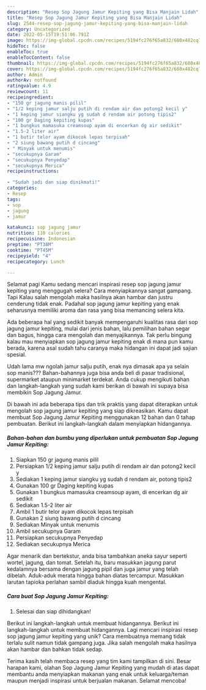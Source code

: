 ```yaml
---
description: "Resep Sop Jagung Jamur Kepiting yang Bisa Manjain Lidah"
title: "Resep Sop Jagung Jamur Kepiting yang Bisa Manjain Lidah"
slug: 2544-resep-sop-jagung-jamur-kepiting-yang-bisa-manjain-lidah
category: Uncategorized
date: 2022-05-15T19:51:06.791Z
image: https://img-global.cpcdn.com/recipes/5194fc276f65a832/680x482cq70/sop-jagung-jamur-kepiting-foto-resep-utama.jpg
hideToc: false
enableToc: true
enableTocContent: false
thumbnail: https://img-global.cpcdn.com/recipes/5194fc276f65a832/680x482cq70/sop-jagung-jamur-kepiting-foto-resep-utama.jpg
cover: https://img-global.cpcdn.com/recipes/5194fc276f65a832/680x482cq70/sop-jagung-jamur-kepiting-foto-resep-utama.jpg
author: Admin
authorAv: notfound
ratingvalue: 4.9
reviewcount: 11
recipeingredient:
- "150 gr jagung manis pilil"
- "1/2 keping jamur salju putih di rendam air dan potong2 kecil y"
- "1 keping jamur siangku yg sudah d rendam air potong tipis2"
- "100 gr Daging kepiting kupas"
- "1 bungkus mamasuka creamsoup ayam di encerkan dg air sedikit"
- "1.5-2 liter air"
- "1 butir telor ayam dikocok lepas terpisah"
- "2 siung bawang putih d cincang"
- " Minyak untuk menumis"
- "secukupnya Garam"
- "secukupnya Penyedap"
- "secukupnya Merica"
recipeinstructions:

- "Sudah jadi dan siap dinikmati!"
categories:
- Resep
tags:
- sop
- jagung
- jamur

katakunci: sop jagung jamur 
nutrition: 110 calories
recipecuisine: Indonesian
preptime: "PT38M"
cooktime: "PT45M"
recipeyield: "4"
recipecategory: Lunch

---
```



Selamat pagi Kamu sedang mencari inspirasi resep sop jagung jamur kepiting yang menggugah selera? Cara menyiapkannya sangat gampang. Tapi Kalau salah mengolah maka hasilnya akan hambar dan justru cenderung tidak enak. Padahal sop jagung jamur kepiting yang enak seharusnya memiliki aroma dan rasa yang bisa memancing selera kita.


Ada beberapa hal yang sedikit banyak mempengaruhi kualitas rasa dari sop jagung jamur kepiting, mulai dari jenis bahan, lalu pemilihan bahan segar dan bagus, hingga cara mengolah dan menyajikannya. Tak perlu bingung kalau mau menyiapkan sop jagung jamur kepiting enak di mana pun kamu berada, karena asal sudah tahu caranya maka hidangan ini dapat jadi sajian spesial.

Udah lama mw ngolah jamur salju putih, enak nya dimasak apa ya selain sop manis??? Bahan-bahannya juga bisa anda beli di pasar tradisional, supermarket ataupun minimarket terdekat. Anda cukup mengikuti bahan dan langkah-langkah yang sudah kami berikan di bawah ini supaya bisa membikin Sop Jagung Jamur.


Di bawah ini ada beberapa tips dan trik praktis yang dapat diterapkan untuk mengolah sop jagung jamur kepiting yang siap dikreasikan. Kamu dapat membuat Sop Jagung Jamur Kepiting menggunakan 12 bahan dan 0 tahap pembuatan. Berikut ini langkah-langkah dalam menyiapkan hidangannya.

<!--inarticleads1-->

##### Bahan-bahan dan bumbu yang diperlukan untuk pembuatan Sop Jagung Jamur Kepiting:

1. Siapkan 150 gr jagung manis pilil
1. Persiapkan 1/2 keping jamur salju putih di rendam air dan potong2 kecil y
1. Sediakan 1 keping jamur siangku yg sudah d rendam air, potong tipis2
1. Gunakan 100 gr Daging kepiting kupas
1. Gunakan 1 bungkus mamasuka creamsoup ayam, di encerkan dg air sedikit
1. Sediakan 1.5-2 liter air
1. Ambil 1 butir telor ayam dikocok lepas terpisah
1. Gunakan 2 siung bawang putih d cincang
1. Sediakan  Minyak untuk menumis
1. Ambil secukupnya Garam
1. Persiapkan secukupnya Penyedap
1. Sediakan secukupnya Merica


Agar menarik dan bertekstur, anda bisa tambahkan aneka sayur seperti wortel, jagung, dan tomat. Setelah itu, baru masukkan jagung parut kedalamnya bersama dengan jagung pipil dan juga jamur yang telah dibelah. Aduk-aduk merata hingga bahan diatas tercampur. Masukkan larutan tapioka perlahan sambil diaduk hingga kuah mengental. 

<!--inarticleads2-->

##### Cara buat Sop Jagung Jamur Kepiting:


1. Selesai dan siap dihidangkan!

Berikut ini langkah-langkah untuk membuat hidangannya. Berikut ini langkah-langkah untuk membuat hidangannya. Lagi mencari inspirasi resep sop jagung jamur kepiting yang unik? Cara membuatnya memang tidak terlalu sulit namun tidak gampang juga. Jika salah mengolah maka hasilnya akan hambar dan bahkan tidak sedap. 

Terima kasih telah membaca resep yang tim kami tampilkan di sini. Besar harapan kami, olahan Sop Jagung Jamur Kepiting yang mudah di atas dapat membantu anda menyiapkan makanan yang enak untuk keluarga/teman maupun menjadi inspirasi untuk berjualan makanan. Selamat mencoba!
